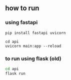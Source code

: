 ## how to run

### using fastapi


```
pip install fastapi uvicorn

cd api
uvicorn main:app --reload
```

### to run using flask (old)
```bash
cd api
flask run
```
